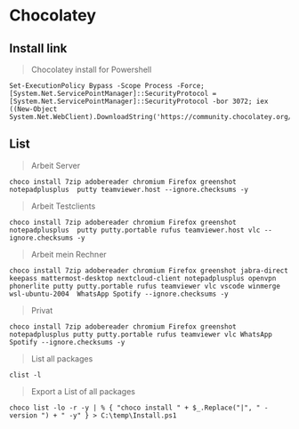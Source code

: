 ﻿# Chocolatey

## Install link
>  Chocolatey install for Powershell
```
Set-ExecutionPolicy Bypass -Scope Process -Force; [System.Net.ServicePointManager]::SecurityProtocol = [System.Net.ServicePointManager]::SecurityProtocol -bor 3072; iex ((New-Object System.Net.WebClient).DownloadString('https://community.chocolatey.org/install.ps1'))
```

## List
> Arbeit Server
```
choco install 7zip adobereader chromium Firefox greenshot notepadplusplus  putty teamviewer.host --ignore.checksums -y
```

> Arbeit Testclients
```
choco install 7zip adobereader chromium Firefox greenshot notepadplusplus  putty putty.portable rufus teamviewer.host vlc --ignore.checksums -y
```

> Arbeit mein Rechner
```
choco install 7zip adobereader chromium Firefox greenshot jabra-direct keepass mattermost-desktop nextcloud-client notepadplusplus openvpn phonerlite putty putty.portable rufus teamviewer vlc vscode winmerge wsl-ubuntu-2004  WhatsApp Spotify --ignore.checksums -y
```

> Privat
```
choco install 7zip adobereader chromium Firefox greenshot notepadplusplus putty putty.portable rufus teamviewer vlc WhatsApp Spotify --ignore.checksums -y
```

> List all packages
```
clist -l
```

> Export a List of all packages
```
choco list -lo -r -y | % { "choco install " + $_.Replace("|", " -version ") + " -y" } > C:\temp\Install.ps1
```
